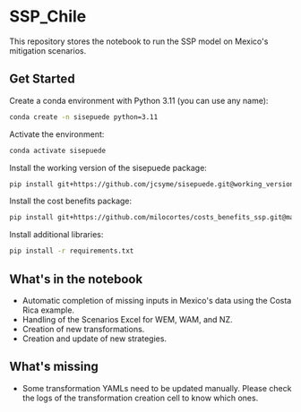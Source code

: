 # SSP_Chile
This repository stores the notebook to run the SSP model on Mexico's mitigation scenarios.

## Get Started

Create a conda environment with Python 3.11 (you can use any name):

```bash
conda create -n sisepuede python=3.11
```

Activate the environment:

```bash
conda activate sisepuede
```

Install the working version of the sisepuede package:

```bash
pip install git+https://github.com/jcsyme/sisepuede.git@working_version
```

Install the cost benefits package:

```bash
pip install git+https://github.com/milocortes/costs_benefits_ssp.git@main
```

Install additional libraries:

```bash
pip install -r requirements.txt
```

## What's in the notebook
- Automatic completion of missing inputs in Mexico's data using the Costa Rica example.
- Handling of the Scenarios Excel for WEM, WAM, and NZ.
- Creation of new transformations.
- Creation and update of new strategies.

## What's missing
- Some transformation YAMLs need to be updated manually. Please check the logs of the transformation creation cell to know which ones.
